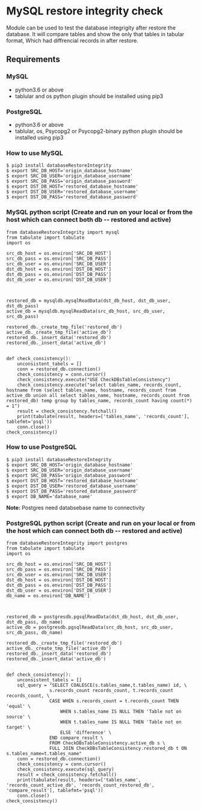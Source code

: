 # MySQL restore integrity check
Module can be used to test the database integrigity after restore the database. It will compare tables and show the only that tables in tabular format, Which had diffrencial records in after restore. 

## Requirements 
### MySQL
- python3.6 or above
- tablular and os python plugin should be installed using pip3

### PostgreSQL
- python3.6 or above
- tablular, os, Psycopg2 or Psycopg2-binary python plugin should be installed using pip3

### How to use MySQL
```
$ pip3 install databaseRestoreIntegrity
$ export SRC_DB_HOST='origin_database_hostname'
$ export SRC_DB_USER='origin_database_username'
$ export SRC_DB_PASS='origin_database_password'
$ export DST_DB_HOST='restored_database_hostname'
$ export DST_DB_USER='restored_database_username'
$ export DST_DB_PASS='restored_database_password'
```

### MySQL python script (Create and run on your local or from the host which can connect both db -- restored and active)
```
from databaseRestoreIntegrity import mysql
from tabulate import tabulate
import os

src_db_host = os.environ['SRC_DB_HOST']
src_db_pass = os.environ['SRC_DB_PASS']
src_db_user = os.environ['SRC_DB_USER']
dst_db_host = os.environ['DST_DB_HOST']
dst_db_pass = os.environ['DST_DB_PASS']
dst_db_user = os.environ['DST_DB_USER']



restored_db = mysqldb.mysqlReadData(dst_db_host, dst_db_user, dst_db_pass)
active_db = mysqldb.mysqlReadData(src_db_host, src_db_user, src_db_pass)

restored_db._create_tmp_file('restored_db')
active_db._create_tmp_file('active_db')
restored_db._insert_data('restored_db')
restored_db._insert_data('active_db')


def check_consistency():
    unconsistent_tabels = []
    conn = restored_db.connection()
    check_consistency = conn.cursor()
    check_consistency.execute("USE CheckDBsTableConsistency")
    check_consistency.execute("select tables_name, records_count, hostname from (select tables_name, hostname, records_count from active_db union all select tables_name, hostname, records_count from restored_db) temp group by tables_name, records_count having count(*) = 1")
    result = check_consistency.fetchall()
    print(tabulate(result, headers=['tables_name', 'records_count'], tablefmt='psql'))
    conn.close()
check_consistency()
```

### How to use PostgreSQL
```
$ pip3 install databaseRestoreIntegrity
$ export SRC_DB_HOST='origin_database_hostname'
$ export SRC_DB_USER='origin_database_username'
$ export SRC_DB_PASS='origin_database_password'
$ export DST_DB_HOST='restored_database_hostname'
$ export DST_DB_USER='restored_database_username'
$ export DST_DB_PASS='restored_database_password'
$ export DB_NAME='database_name' 
```

**Note:** Postgres need databsebase name to connectivity


### PostgreSQL python script (Create and run on your local or from the host which can connect both db -- restored and active)
```
from databaseRestoreIntegrity import postgres
from tabulate import tabulate
import os

src_db_host = os.environ['SRC_DB_HOST']
src_db_pass = os.environ['SRC_DB_PASS']
src_db_user = os.environ['SRC_DB_USER']
dst_db_host = os.environ['DST_DB_HOST']
dst_db_pass = os.environ['DST_DB_PASS']
dst_db_user = os.environ['DST_DB_USER']
db_name = os.environ['DB_NAME']



restored_db = postgresdb.pgsqlReadData(dst_db_host, dst_db_user, dst_db_pass, db_name)
active_db = postgresdb.pgsqlReadData(src_db_host, src_db_user, src_db_pass, db_name)

restored_db._create_tmp_file('restored_db')
active_db._create_tmp_file('active_db')
restored_db._insert_data('restored_db')
restored_db._insert_data('active_db')


def check_consistency():
    unconsistent_tabels = []
    sql_query = "SELECT COALESCE(s.tables_name,t.tables_name) id, \
                s.records_count records_count, t.records_count records_count, \
                CASE WHEN s.records_count = t.records_count THEN 'equal' \
                    WHEN s.tables_name IS NULL THEN 'Table not on source' \
                    WHEN t.tables_name IS NULL THEN 'Table not on target' \
                    ELSE 'difference' \
                END compare_result \
                FROM CheckDBsTableConsistency.active_db s \
                FULL JOIN CheckDBsTableConsistency.restored_db t ON s.tables_name=t.tables_name"
    conn = restored_db.connection()
    check_consistency = conn.cursor()
    check_consistency.execute(sql_query)
    result = check_consistency.fetchall()
    print(tabulate(result, headers=['tables_name', 'records_count_active_db', 'records_count_restored_db', 'compare_result'], tablefmt='psql'))
    conn.close()
check_consistency()
```






